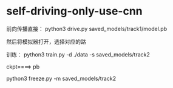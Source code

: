 # self-driving-only-use-cnn

前向传播直接：
python3 drive.py saved_models/track1/model.pb

然后将模拟器打开，选择对应的路


训练：
python3 train.py -d ./data -s saved_models/track2

ckpt====> pb

python3 freeze.py -m saved_models/track2
